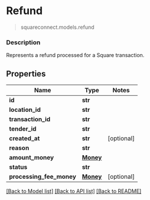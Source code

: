 # Refund
> squareconnect.models.refund

### Description

Represents a refund processed for a Square transaction.

## Properties
Name | Type | Notes
------------ | ------------- | -------------
**id** | **str** | 
**location_id** | **str** | 
**transaction_id** | **str** | 
**tender_id** | **str** | 
**created_at** | **str** | [optional] 
**reason** | **str** | 
**amount_money** | [**Money**](Money.md) | 
**status** | **str** | 
**processing_fee_money** | [**Money**](Money.md) | [optional] 

[[Back to Model list]](../README.md#documentation-for-models) [[Back to API list]](../README.md#documentation-for-api-endpoints) [[Back to README]](../README.md)


